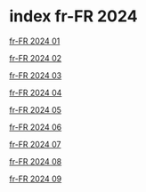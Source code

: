 # index fr-FR 2024

<a href="./01">fr-FR 2024 01</a>

<a href="./02">fr-FR 2024 02</a>

<a href="./03">fr-FR 2024 03</a>

<a href="./04">fr-FR 2024 04</a>

<a href="./05">fr-FR 2024 05</a>

<a href="./06">fr-FR 2024 06</a>

<a href="./07">fr-FR 2024 07</a>

<a href="./08">fr-FR 2024 08</a>

<a href="./09">fr-FR 2024 09</a>
